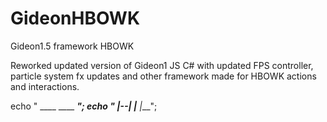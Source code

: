 


# GideonHBOWK
Gideon1.5 framework HBOWK

Reworked updated version of Gideon1 JS C# with updated FPS controller, particle system fx updates and other framework made for HBOWK actions and interactions.




echo " ____ ____ ____";
echo " |--| |___ |___";


